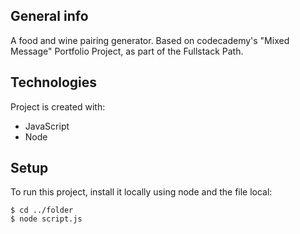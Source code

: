 ## General info
A food and wine pairing generator. Based on codecademy's "Mixed Message" Portfolio Project, as part of the Fullstack Path.

## Technologies
Project is created with:
* JavaScript
* Node

## Setup
To run this project, install it locally using node and the file local:
```
$ cd ../folder
$ node script.js
```
